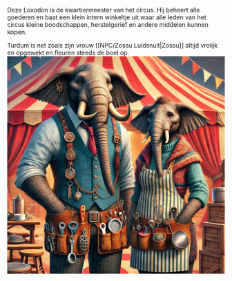 Deze Loxodon is de kwartiermeester van het circus. Hij beheert alle goederen en baat een klein intern winkeltje uit waar alle leden van het circus kleine boodschappen, herstelgerief en andere middelen kunnen kopen. 

Turdum is net zoals zijn vrouw [[NPC/Zossu Luidsnuit|Zossu]] altijd vrolijk en opgewekt en fleuren steeds de boel op. 
![](../img/loxodons.jpg)